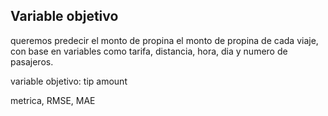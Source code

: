 ## Variable objetivo

queremos predecir el monto de propina el monto de propina de cada viaje, con base en variables como tarifa, distancia, hora, dia y numero de pasajeros.

variable objetivo: tip amount

metrica, RMSE, MAE
